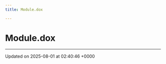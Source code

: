 ```yaml
---
title: Module.dox

---
```


# Module.dox








-------------------------------

Updated on 2025-08-01 at 02:40:46 +0000
